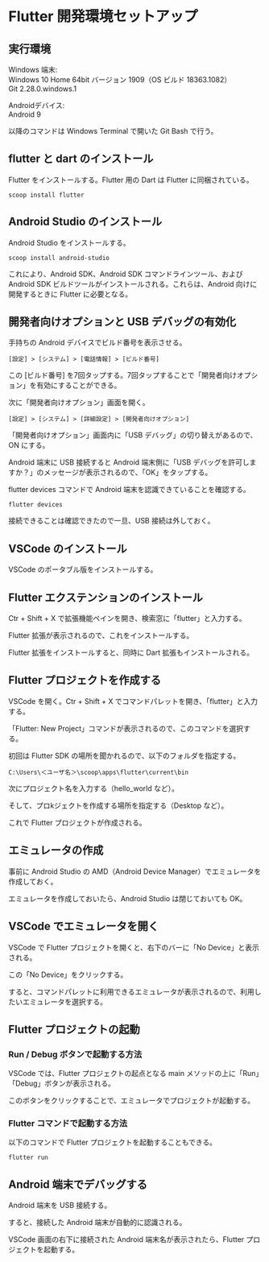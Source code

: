# Flutter 開発環境セットアップ

## 実行環境
Windows 端末:  
Windows 10 Home 64bit バージョン 1909（OS ビルド 18363.1082）  
Git 2.28.0.windows.1  

Androidデバイス:   
Android 9  

以降のコマンドは Windows Terminal で開いた Git Bash で行う。

## flutter と dart のインストール
Flutter をインストールする。Flutter 用の Dart は Flutter に同梱されている。 
```console
scoop install flutter
```

## Android Studio のインストール
Android Studio をインストールする。
```console
scoop install android-studio
```

これにより、Android SDK、Android SDK コマンドラインツール、および Android SDK ビルドツールがインストールされる。これらは、Android 向けに開発するときに Flutter に必要となる。

## 開発者向けオプションと USB デバッグの有効化
手持ちの Android デバイスでビルド番号を表示させる。
```
[設定] > [システム] > [電話情報] > [ビルド番号]
```

この [ビルド番号] を7回タップする。7回タップすることで「開発者向けオプション」を有効にすることができる。


次に「開発者向けオプション」画面を開く。
```
[設定] > [システム] > [詳細設定] > [開発者向けオプション]
```

「開発者向けオプション」画面内に「USB デバッグ」の切り替えがあるので、ON にする。

Android 端末に USB 接続すると Android 端末側に「USB デバッグを許可しますか？」のメッセージが表示されるので、「OK」をタップする。

flutter devices コマンドで Android 端末を認識できていることを確認する。
```console
flutter devices
```

接続できることは確認できたので一旦、USB 接続は外しておく。

## VSCode のインストール
VSCode のポータブル版をインストールする。

## Flutter エクステンションのインストール
Ctr + Shift + X で拡張機能ペインを開き、検索窓に「flutter」と入力する。

Flutter 拡張が表示されるので、これをインストールする。

Flutter 拡張をインストールすると、同時に Dart 拡張もインストールされる。

## Flutter プロジェクトを作成する
VSCode を開く。Ctr + Shift + X でコマンドパレットを開き、「flutter」と入力する。

「Flutter: New Project」コマンドが表示されるので、このコマンドを選択する。

初回は Flutter SDK の場所を聞かれるので、以下のフォルダを指定する。
```
C:\Users\＜ユーザ名＞\scoop\apps\flutter\current\bin
```

次にプロジェクト名を入力する（hello_world など）。

そして、プロkジェクトを作成する場所を指定する（Desktop など）。

これで Flutter プロジェクトが作成される。

## エミュレータの作成
事前に Android Studio の AMD（Android Device Manager）でエミュレータを作成しておく。

エミュレータを作成しておいたら、Android Studio は閉じておいても OK。

## VSCode でエミュレータを開く
VSCode で Flutter プロジェクトを開くと、右下のバーに「No Device」と表示される。

この「No Device」をクリックする。

すると、コマンドパレットに利用できるエミュレータが表示されるので、利用したいエミュレータを選択する。

## Flutter プロジェクトの起動

### Run / Debug ボタンで起動する方法
VSCode では、Flutter プロジェクトの起点となる main メソッドの上に「Run」「Debug」ボタンが表示される。

このボタンをクリックすることで、エミュレータでプロジェクトが起動する。

### Flutter コマンドで起動する方法
以下のコマンドで Flutter プロジェクトを起動することもできる。
```console
flutter run
```

## Android 端末でデバッグする
Android 端末を USB 接続する。

すると、接続した Android 端末が自動的に認識される。

VSCode 画面の右下に接続された Android 端末名が表示されたら、Flutter プロジェクトを起動する。
